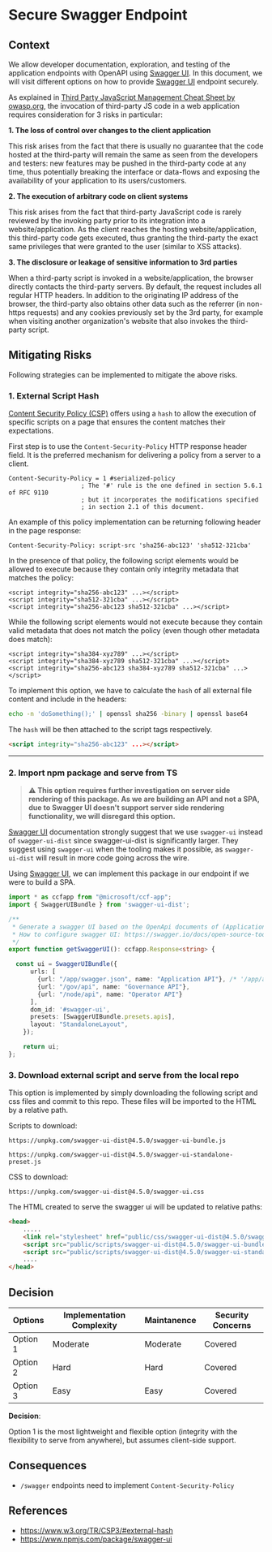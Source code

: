 # Secure Swagger Endpoint

## Context

We allow developer documentation, exploration, and testing of the application endpoints with OpenAPI using [Swagger UI](https://github.com/swagger-api/swagger-ui). In this document, we will visit different options on how to provide [Swagger UI](https://github.com/swagger-api/swagger-ui) endpoint securely.

As explained in [Third Party JavaScript Management Cheat Sheet by owasp.org](https://cheatsheetseries.owasp.org/cheatsheets/Third_Party_Javascript_Management_Cheat_Sheet.html), the invocation of third-party JS code in a web application requires consideration for 3 risks in particular:

**1. The loss of control over changes to the client application**

This risk arises from the fact that there is usually no guarantee that the code hosted at the third-party will remain the same as seen from the developers and testers: new features may be pushed in the third-party code at any time, thus potentially breaking the interface or data-flows and exposing the availability of your application to its users/customers.

**2. The execution of arbitrary code on client systems**

This risk arises from the fact that third-party JavaScript code is rarely reviewed by the invoking party prior to its integration into a website/application. As the client reaches the hosting website/application, this third-party code gets executed, thus granting the third-party the exact same privileges that were granted to the user (similar to XSS attacks).

**3. The disclosure or leakage of sensitive information to 3rd parties**

When a third-party script is invoked in a website/application, the browser directly contacts the third-party servers. By default, the request includes all regular HTTP headers. In addition to the originating IP address of the browser, the third-party also obtains other data such as the referrer (in non-https requests) and any cookies previously set by the 3rd party, for example when visiting another organization's website that also invokes the third-party script.

## Mitigating Risks

Following strategies can be implemented to mitigate the above risks.

### 1. External Script Hash

[Content Security Policy (CSP)](https://www.w3.org/TR/CSP3/#external-hash) offers using a `hash` to allow the execution of specific scripts on a page that ensures the content matches their expectations.

First step is to use the `Content-Security-Policy` HTTP response header field. It is the preferred mechanism for delivering a policy from a server to a client. 

```
Content-Security-Policy = 1 #serialized-policy
                    ; The '#' rule is the one defined in section 5.6.1 of RFC 9110
                    ; but it incorporates the modifications specified
                    ; in section 2.1 of this document.
```

An example of this policy implementation can be returning following header in the page response:

```
Content-Security-Policy: script-src 'sha256-abc123' 'sha512-321cba'
```

In the presence of that policy, the following script elements would be allowed to execute because they contain only integrity metadata that matches the policy:

```
<script integrity="sha256-abc123" ...></script>
<script integrity="sha512-321cba" ...></script>
<script integrity="sha256-abc123 sha512-321cba" ...></script>
```

While the following script elements would not execute because they contain valid metadata that does not match the policy (even though other metadata does match):

```
<script integrity="sha384-xyz789" ...></script>
<script integrity="sha384-xyz789 sha512-321cba" ...></script>
<script integrity="sha256-abc123 sha384-xyz789 sha512-321cba" ...></script>
```

To implement this option, we have to calculate the `hash` of all external file content and include in the headers:

```bash
echo -n 'doSomething();' | openssl sha256 -binary | openssl base64
```

The `hash` will be then attached to the script tags respectively.

```html
<script integrity="sha256-abc123" ...></script>
```
----

### 2. Import npm package and serve from TS

> **⚠️ This option requires further investigation on server side rendering of this package. As we are building an API and not a SPA, due to Swagger UI doesn't support server side rendering functionality, we will disregard this option.**

[Swagger UI](https://www.npmjs.com/package/swagger-ui) documentation strongly suggest that we use `swagger-ui` instead of `swagger-ui-dist` since swagger-ui-dist is significantly larger. They suggest using `swagger-ui` when the tooling makes it possible, as `swagger-ui-dist` will result in more code going across the wire.

Using [Swagger UI](https://www.npmjs.com/package/swagger-ui), we can implement this package in our endpoint if we were to build a SPA.

```typescript
import * as ccfapp from "@microsoft/ccf-app";
import { SwaggerUIBundle } from 'swagger-ui-dist';

/**
 * Generate a swagger UI based on the OpenApi documents of (Application - Governance)
 * How to configure swagger UI: https://swagger.io/docs/open-source-tools/swagger-ui/usage/installation/
 */
export function getSwaggerUI(): ccfapp.Response<string> {

  const ui = SwaggerUIBundle({
      urls: [
        {url: "/app/swagger.json", name: "Application API"}, /* '/app/api' will be used when ccf allow more control on openAPI document to be done through deployment bundle */
        {url: "/gov/api", name: "Governance API"},
        {url: "/node/api", name: "Operator API"}
      ],
      dom_id: '#swagger-ui',
      presets: [SwaggerUIBundle.presets.apis],
      layout: "StandaloneLayout",
    });

    return ui;
};
```

### 3. Download external script and serve from the local repo

This option is implemented by simply downloading the following script and css files and commit to this repo. These files will be imported to the HTML by a relative path.

Scripts to download:

```
https://unpkg.com/swagger-ui-dist@4.5.0/swagger-ui-bundle.js

https://unpkg.com/swagger-ui-dist@4.5.0/swagger-ui-standalone-preset.js
```

CSS to download:

```
https://unpkg.com/swagger-ui-dist@4.5.0/swagger-ui.css
```

The HTML created to serve the swagger ui will be updated to relative paths:

```html
<head>
    .....
    <link rel="stylesheet" href="public/css/swagger-ui-dist@4.5.0/swagger-ui.css" />
    <script src="public/scripts/swagger-ui-dist@4.5.0/swagger-ui-bundle.js"></script>
    <script src="public/scripts/swagger-ui-dist@4.5.0/swagger-ui-standalone-preset.js"></script>
    ....
</head>
```

## Decision

| Options  | Implementation Complexity | Maintanence | Security Concerns |
| -------  | ------------------------- | ----------- | ----------------- |
| Option 1 | Moderate                  | Moderate    | Covered           |
| Option 2 | Hard                      | Hard        | Covered           |
| Option 3 | Easy                      | Easy        | Covered           |

**Decision**: 

Option 1 is the most lightweight and flexible option (integrity with the flexibility to serve from anywhere), but assumes client-side support.

## Consequences

- `/swagger` endpoints need to implement `Content-Security-Policy`

## References

- https://www.w3.org/TR/CSP3/#external-hash
- https://www.npmjs.com/package/swagger-ui

